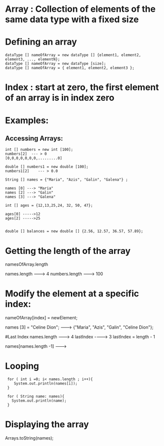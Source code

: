 # Array : Collection of elements of the same data type with a fixed size

# Defining an array
    dataType [] nameOfArray = new dataType [] {element1, element2, element3, ..., elementN};
    dataType [] nameOfArray = new dataType [size];
    dataType [] nameOfArray = { element1, element2, element3 };

# Index : start at zero, the first element of an array is in index zero

# Examples:
## Accessing Arrays:
	int [] numbers = new int [100];
    numbers[2]  --- > 0
    [0,0,0,0,0,0,0,.........0]
    
    double [] numbers1 = new double [100];
    numbers1[2]    --- > 0.0
  
    String [] names = {"Maria", "Azis", "Galin", "Galena"} ;
    
    names [0] ---> "Maria"
    names [2] ---> "Galin"
    names [3] ---> "Galena"
    
    int [] ages = {12,13,25,24, 32, 50, 47};
    
    ages[0] ----->12
    ages[2] ----->25
    
    
    double [] balances = new double [] {2.56, 12.57, 36.57, 57.89};
    
# Getting the length of the array
   namesOfArray.length
   
   names.length ---> 4
   numbers.length ---> 100

# Modify the element at a specific index:
  nameOfArray[index] = newElement;
  
  names [3] = "Celine Dion"; ---> {"Maria", "Azis", "Galin", "Celine Dion"};
  
#Last Index
  names.length ---> 4
  lastIndex ----> 3
  lastIndex = length - 1 
  
  names[names.length -1]  --->
  
  
  #  Looping 
     
     for ( int i =0; i< names.length ; i++){
        System.out.println(names[i]);
     }
     
     for ( String name: names){
       System.out.println(name);
     }
# Displaying the array     
   
   
   Arrays.toString(names);
          